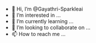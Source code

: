 - 👋 Hi, I’m @Gayathri-Sparkleai
- 👀 I’m interested in ...
- 🌱 I’m currently learning ...
- 💞️ I’m looking to collaborate on ...
- 📫 How to reach me ...

<!---
Gayathri-Sparkleai/Gayathri-Sparkleai is a ✨ special ✨ repository because its `README.md` (this file) appears on your GitHub profile.
You can click the Preview link to take a look at your changes.
--->
